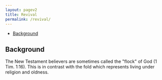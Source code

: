 ```yaml
---
layout: pagev2
title: Revival
permalink: /revival/
---
```

- [Background](#background)

## Background

The New Testament believers are sometimes called the "flock" of God (1 Tim. 1:16). This is in contrast with the fold which represents living under religion and oldness.